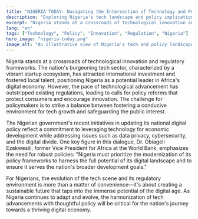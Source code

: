 ```yaml
---
title: "NIGERIA TODAY: Navigating the Intersection of Technology and Policy"
description: "Exploring Nigeria's tech landscape and policy implications in today's digital age."
excerpt: "Nigeria stands at a crossroads of technological innovation and regulatory frameworks."
lang: "en"
tags: ["Technology", "Policy", "Innovation", "Regulation", "Nigeria"]
hero_image: "nigeria-today.png"
image_alt: "An illustrative view of Nigeria's tech and policy landscape"
---
```


Nigeria stands at a crossroads of technological innovation and regulatory frameworks. The nation's burgeoning tech sector, characterized by a vibrant startup ecosystem, has attracted international investment and fostered local talent, positioning Nigeria as a potential leader in Africa's digital economy. However, the pace of technological advancement has outstripped existing regulations, leading to calls for policy reforms that protect consumers and encourage innovation. The challenge for policymakers is to strike a balance between fostering a conducive environment for tech growth and safeguarding the public interest.

The Nigerian government's recent initiatives in updating its national digital policy reflect a commitment to leveraging technology for economic development while addressing issues such as data privacy, cybersecurity, and the digital divide. One key figure in this dialogue, Dr. Obiageli Ezekwesili, former Vice President for Africa at the World Bank, emphasizes the need for robust policies: "Nigeria must prioritize the modernization of its policy frameworks to harness the full potential of its digital landscape and to ensure it serves the nation's broader development goals."

For Nigerians, the evolution of the tech scene and its regulatory environment is more than a matter of convenience—it's about creating a sustainable future that taps into the immense potential of the digital age. As Nigeria continues to adapt and evolve, the harmonization of tech advancements with thoughtful policy will be critical for the nation's journey towards a thriving digital economy.